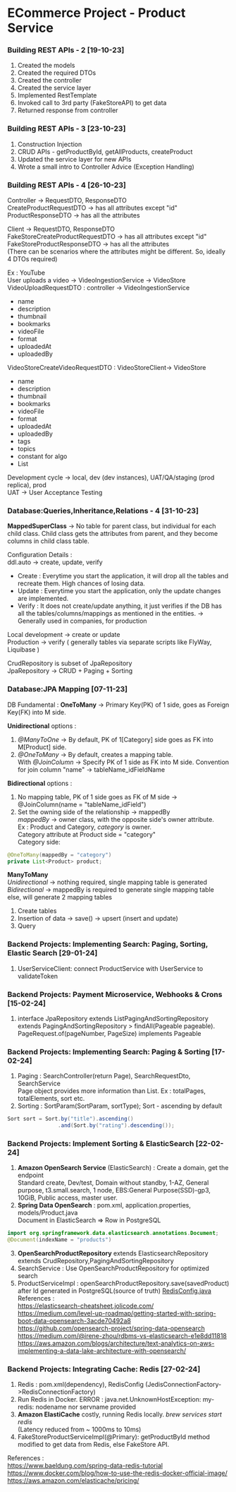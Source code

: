 # ECommerce Project - Product Service

### Building REST APIs - 2 [19-10-23]
1. Created the models
2. Created the required DTOs
3. Created the controller
4. Created the service layer
5. Implemented RestTemplate
6. Invoked call to 3rd party (FakeStoreAPI) to get data
7. Returned response from controller


### Building REST APIs - 3 [23-10-23]
1. Construction Injection
2. CRUD APIs - getProductById, getAllProducts, createProduct
3. Updated the service layer for new APIs
4. Wrote a small intro to Controller Advice (Exception Handling)


### Building REST APIs - 4 [26-10-23]
Controller -> RequestDTO, ResponseDTO <br>
CreateProductRequestDTO -> has all attributes except "id" <br>
ProductResponseDTO -> has all the attributes <br>

Client -> RequestDTO, ResponseDTO <br>
FakeStoreCreateProductRequestDTO -> has all attributes except "id" <br>
FakeStoreProductResponseDTO -> has all the attributes <br>
(There can be scenarios where the attributes might be different. 
So, ideally 4 DTOs required)

Ex : YouTube <br>
User uploads a video -> VideoIngestionService -> VideoStore <br>
VideoUploadRequestDTO : controller -> VideoIngestionService
- name
- description
- thumbnail
- bookmarks
- videoFile
- format
- uploadedAt
- uploadedBy

VideoStoreCreateVideoRequestDTO : VideoStoreClient-> VideoStore
- name
- description
- thumbnail
- bookmarks
- videoFile
- format
- uploadedAt
- uploadedBy
- tags
- topics
- constant for algo
- List<Resolutions>

Development cycle -> local, dev (dev instances), 
UAT/QA/staging (prod replica), prod <br>
UAT -> User Acceptance Testing


### Database:Queries,Inheritance,Relations - 4 [31-10-23]
**MappedSuperClass** -> No table for parent class, but individual for each child class.
Child class gets the attributes from parent, and they become columns in child class table.

Configuration Details :<br>
ddl.auto -> create, update, verify <br>
- Create : Everytime you start the application, 
it will drop all the tables and recreate them. High chances of losing data.
- Update : Everytime you start the application, 
only the update changes are implemented.
- Verify : It does not create/update anything, 
it just verifies if the DB has all the tables/columns/mappings as mentioned in the entities. 
-> Generally used in companies, for production

Local development -> create or update<br>
Production -> verify ( generally tables via separate scripts like FlyWay, Liquibase )

CrudRepository is subset of JpaRepository <br>
JpaRepository -> CRUD + Paging + Sorting


### Database:JPA Mapping [07-11-23]
DB Fundamental : **OneToMany** -> Primary Key(PK) of 1 side, goes as Foreign Key(FK) into M side.

**Unidirectional** options :
1. *@ManyToOne* -> By default, PK of 1[Category] side goes as FK into M[Product] side.<br>
2. *@OneToMany* -> By default, creates a mapping table.<br>
With *@JoinColumn* -> Specify PK of 1 side as FK into M side.
Convention for join column "name" -> tableName_idFieldName

**Bidirectional** options :
1. No mapping table, PK of 1 side goes as FK of M side -> @JoinColumn(name = "tableName_idField")
2. Set the owning side of the relationship -> mappedBy<br>
*mappedBy* -> owner class, with the opposite side's owner attribute.<br>
Ex : Product and Category, *category* is owner. <br>
Category attribute at Product side = "category" <br>
Category side:
```java
@OneToMany(mappedBy = "category")
private List<Product> product;
```

**ManyToMany** <br>
*Unidirectional* -> nothing required, single mapping table is generated <br>
*Bidirectional* -> mappedBy is required to generate single mapping table else, will generate 2 mapping tables

1. Create tables
2. Insertion of data -> save() -> upsert (insert and update)
3. Query


### Backend Projects: Implementing Search: Paging, Sorting, Elastic Search [29-01-24]
1. UserServiceClient: connect ProductService with UserService to validateToken


### Backend Projects: Payment Microservice, Webhooks & Crons [15-02-24]
1. interface JpaRepository extends ListPagingAndSortingRepository extends PagingAndSortingRepository > 
findAll(Pageable pageable). PageRequest.of(pageNumber, PageSize) implements Pageable


### Backend Projects: Implementing Search: Paging & Sorting [17-02-24]
1. Paging : SearchController(return Page<ProductResponseDTO>), SearchRequestDto, SearchService <br>
Page object provides more information than List. Ex : totalPages, totalElements, sort etc.
2. Sorting : SortParam(SortParam, sortType); Sort - ascending by default
```java
Sort sort = Sort.by("title").ascending()
                .and(Sort.by("rating").descending());
```


### Backend Projects: Implement Sorting & ElasticSearch [22-02-24]
1. **Amazon OpenSearch Service** (ElasticSearch) : Create a domain, get the endpoint <br>
Standard create, Dev/test, Domain without standby, 1-AZ, General purpose, 
t3.small.search, 1 node, EBS:General Purpose(SSD)-gp3, 10GiB, Public access, master user.
2. **Spring Data OpenSearch** : pom.xml, application.properties, models/Product.java <br>
Document in ElasticSearch => Row in PostgreSQL
```java
import org.springframework.data.elasticsearch.annotations.Document;
@Document(indexName = "products")
```
3. **OpenSearchProductRepository** extends ElasticsearchRepository extends CrudRepository,PagingAndSortingRepository
4. SearchService : Use OpenSearchProductRepository for optimized search
5. ProductServiceImpl : openSearchProductRepository.save(savedProduct) after Id generated in PostgreSQL(source of truth)
[RedisConfig.java](src/main/java/com/pranshu/ecomproductservice/config/RedisConfig.java)
References : <br>
https://elasticsearch-cheatsheet.jolicode.com/ <br>
https://medium.com/level-up-roadmap/getting-started-with-spring-boot-data-opensearch-3acde70492a8 <br>
https://github.com/opensearch-project/spring-data-opensearch <br>
https://medium.com/@irene-zhou/rdbms-vs-elasticsearch-e1e8dd11818 <br>
https://aws.amazon.com/blogs/architecture/text-analytics-on-aws-implementing-a-data-lake-architecture-with-opensearch/


### Backend Projects: Integrating Cache: Redis [27-02-24]
1. Redis : pom.xml(dependency), RedisConfig (JedisConnectionFactory->RedisConnectionFactory)
2. Run Redis in Docker. ERROR : java.net.UnknownHostException: my-redis: nodename nor servname provided
3. **Amazon ElastiCache** costly, running Redis locally. *brew services start redis* <br>
(Latency reduced from ~ 1000ms to 10ms)
4. FakeStoreProductServiceImpl(@Primary): getProductById method modified to get data from Redis, else FakeStore API.

References : <br>
https://www.baeldung.com/spring-data-redis-tutorial <br>
https://www.docker.com/blog/how-to-use-the-redis-docker-official-image/ <br>
https://aws.amazon.com/elasticache/pricing/